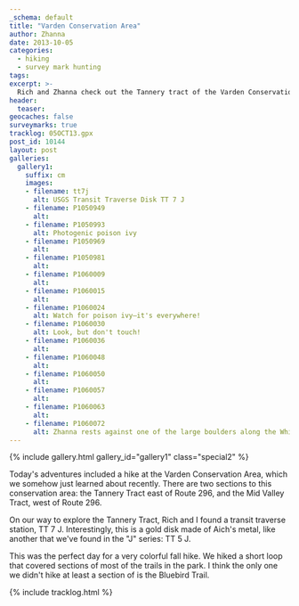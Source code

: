 ```yaml
---
_schema: default
title: "Varden Conservation Area"
author: Zhanna
date: 2013-10-05
categories:
  - hiking
  - survey mark hunting
tags:
excerpt: >-
  Rich and Zhanna check out the Tannery tract of the Varden Conservation area. It was a beautiful fall day for a hike!
header:
  teaser:
geocaches: false
surveymarks: true
tracklog: 05OCT13.gpx
post_id: 10144
layout: post
galleries:
  gallery1:
    suffix: cm
    images:
    - filename: tt7j
      alt: USGS Transit Traverse Disk TT 7 J
    - filename: P1050949
      alt: 
    - filename: P1050993
      alt: Photogenic poison ivy
    - filename: P1050969
      alt: 
    - filename: P1050981
      alt: 
    - filename: P1060009
      alt: 
    - filename: P1060015
      alt:  
    - filename: P1060024
      alt: Watch for poison ivy—it's everywhere!    
    - filename: P1060030
      alt: Look, but don't touch!
    - filename: P1060036
      alt:  
    - filename: P1060048
      alt: 
    - filename: P1060050
      alt:  
    - filename: P1060057  
      alt: 
    - filename: P1060063
      alt:  
    - filename: P1060072
      alt: Zhanna rests against one of the large boulders along the Whitetail Trail.    
---
```


{% include gallery.html gallery_id="gallery1" class="special2" %}

Today's adventures included a hike at the Varden Conservation Area, which we somehow just learned about recently. There are two sections to this conservation area: the Tannery Tract east of Route 296, and the Mid Valley Tract, west of Route 296. 

On our way to explore the Tannery Tract, Rich and I found a transit traverse station, TT 7 J. Interestingly, this is a gold disk made of Aich's metal, like another that we've found in the "J" series: TT 5 J. 

This was the perfect day for a very colorful fall hike. We hiked a short loop that covered sections of most of the trails in the park. I think the only one we didn't hike at least a section of is the Bluebird Trail.

{% include tracklog.html %}